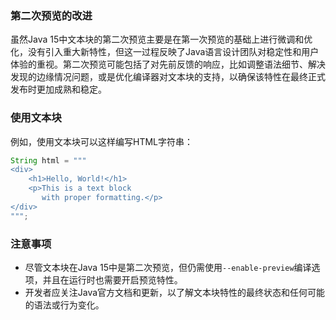 ### 第二次预览的改进

虽然Java 15中文本块的第二次预览主要是在第一次预览的基础上进行微调和优化，没有引入重大新特性，但这一过程反映了Java语言设计团队对稳定性和用户体验的重视。第二次预览可能包括了对先前反馈的响应，比如调整语法细节、解决发现的边缘情况问题，或是优化编译器对文本块的支持，以确保该特性在最终正式发布时更加成熟和稳定。
### 使用文本块

例如，使用文本块可以这样编写HTML字符串：
```java
String html = """ 
<div>
    <h1>Hello, World!</h1>
    <p>This is a text block
       with proper formatting.</p>
</div>
""";
```
### 注意事项

- 尽管文本块在Java 15中是第二次预览，但仍需使用`--enable-preview`编译选项，并且在运行时也需要开启预览特性。
- 开发者应关注Java官方文档和更新，以了解文本块特性的最终状态和任何可能的语法或行为变化。